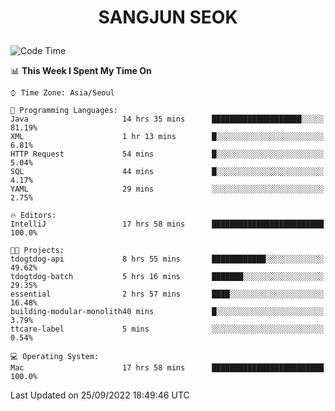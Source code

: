 <h1>
 <p align="center">
   SANGJUN SEOK
 </p>
</h1>

<!--START_SECTION:waka-->
![Code Time](http://img.shields.io/badge/Code%20Time-1%2C839%20hrs%2013%20mins-blue)

📊 **This Week I Spent My Time On** 

```text
⌚︎ Time Zone: Asia/Seoul

💬 Programming Languages: 
Java                     14 hrs 35 mins      ████████████████████░░░░░   81.19% 
XML                      1 hr 13 mins        █░░░░░░░░░░░░░░░░░░░░░░░░   6.81% 
HTTP Request             54 mins             █░░░░░░░░░░░░░░░░░░░░░░░░   5.04% 
SQL                      44 mins             █░░░░░░░░░░░░░░░░░░░░░░░░   4.17% 
YAML                     29 mins             ░░░░░░░░░░░░░░░░░░░░░░░░░   2.75%

🔥 Editors: 
IntelliJ                 17 hrs 58 mins      █████████████████████████   100.0%

🐱‍💻 Projects: 
tdogtdog-api             8 hrs 55 mins       ████████████░░░░░░░░░░░░░   49.62% 
tdogtdog-batch           5 hrs 16 mins       ███████░░░░░░░░░░░░░░░░░░   29.35% 
essential                2 hrs 57 mins       ████░░░░░░░░░░░░░░░░░░░░░   16.48% 
building-modular-monolith40 mins             █░░░░░░░░░░░░░░░░░░░░░░░░   3.79% 
ttcare-label             5 mins              ░░░░░░░░░░░░░░░░░░░░░░░░░   0.54%

💻 Operating System: 
Mac                      17 hrs 58 mins      █████████████████████████   100.0%

```


 Last Updated on 25/09/2022 18:49:46 UTC
<!--END_SECTION:waka-->
